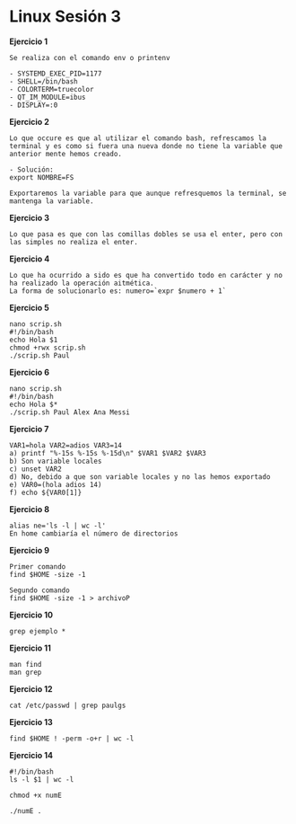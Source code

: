 # Linux Sesión 3

**Ejercicio 1**
```
Se realiza con el comando env o printenv

- SYSTEMD_EXEC_PID=1177
- SHELL=/bin/bash
- COLORTERM=truecolor
- QT_IM_MODULE=ibus
- DISPLAY=:0
````
**Ejercicio 2**
```
Lo que occure es que al utilizar el comando bash, refrescamos la terminal y es como si fuera una nueva donde no tiene la variable que anterior mente hemos creado.

- Solución:
export NOMBRE=FS

Exportaremos la variable para que aunque refresquemos la terminal, se mantenga la variable.
```
**Ejercicio 3**
```
Lo que pasa es que con las comillas dobles se usa el enter, pero con las simples no realiza el enter.
```
**Ejercicio 4**
```
Lo que ha ocurrido a sido es que ha convertido todo en carácter y no ha realizado la operación aitmética.
La forma de solucionarlo es: numero=`expr $numero + 1`
```
**Ejercicio 5**
```
nano scrip.sh
#!/bin/bash
echo Hola $1
chmod +rwx scrip.sh
./scrip.sh Paul
```
**Ejercicio 6**
```
nano scrip.sh
#!/bin/bash
echo Hola $*
./scrip.sh Paul Alex Ana Messi
```
**Ejercicio 7**
```
VAR1=hola VAR2=adios VAR3=14
a) printf "%-15s %-15s %-15d\n" $VAR1 $VAR2 $VAR3
b) Son variable locales
c) unset VAR2
d) No, debido a que son variable locales y no las hemos exportado
e) VAR0=(hola adios 14)
f) echo ${VAR0[1]}
```
**Ejercicio 8**
```
alias ne='ls -l | wc -l'
En home cambiaría el número de directorios
````
**Ejercicio 9**
```
Primer comando
find $HOME -size -1

Segundo comando 
find $HOME -size -1 > archivoP
```
**Ejercicio 10**
```
grep ejemplo *
```
**Ejercicio 11**
```
man find
man grep
```
**Ejercicio 12**
```
cat /etc/passwd | grep paulgs
```
**Ejercicio 13**
```
find $HOME ! -perm -o+r | wc -l
```
**Ejercicio 14**
```
#!/bin/bash
ls -l $1 | wc -l

chmod +x numE

./numE .
```